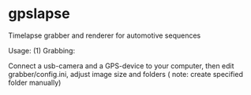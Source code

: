 # gpslapse
Timelapse grabber and renderer for automotive sequences

Usage:
(1) Grabbing:

Connect a usb-camera and a GPS-device to your computer,
then edit grabber/config.ini, adjust image size and folders ( note: create specified folder manually)
